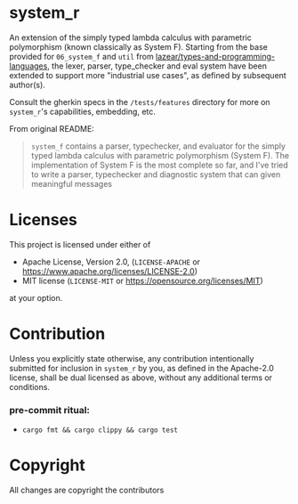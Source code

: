 # system_r

An extension of the simply typed lambda calculus with parametric polymorphism (known classically as System F). Starting from the base provided for `06_system_f` and `util` from [lazear/types-and-programming-languages](https://github.com/lazear/types-and-programming-languages), the lexer, parser, type_checker and eval system have been extended to support more "industrial use cases", as defined by subsequent author(s).

Consult the gherkin specs in the `/tests/features` directory for more on `system_r`'s capabilities, embedding, etc.

From original README:

> `system_f` contains a parser, typechecker, and evaluator for the simply typed lambda calculus with parametric polymorphism (System F). The implementation of System F is the most complete so far, and I've tried to write a parser, typechecker and diagnostic system that can given meaningful messages

# Licenses

This project is licensed under either of

- Apache License, Version 2.0, (`LICENSE-APACHE` or https://www.apache.org/licenses/LICENSE-2.0)
- MIT license (`LICENSE-MIT` or https://opensource.org/licenses/MIT)

at your option.

# Contribution

Unless you explicitly state otherwise, any contribution intentionally submitted for inclusion in `system_r` by you, as defined in the Apache-2.0 license, shall be dual licensed as above, without any additional terms or conditions.

### pre-commit ritual:
- `cargo fmt && cargo clippy && cargo test`

# Copyright

All changes are copyright the contributors